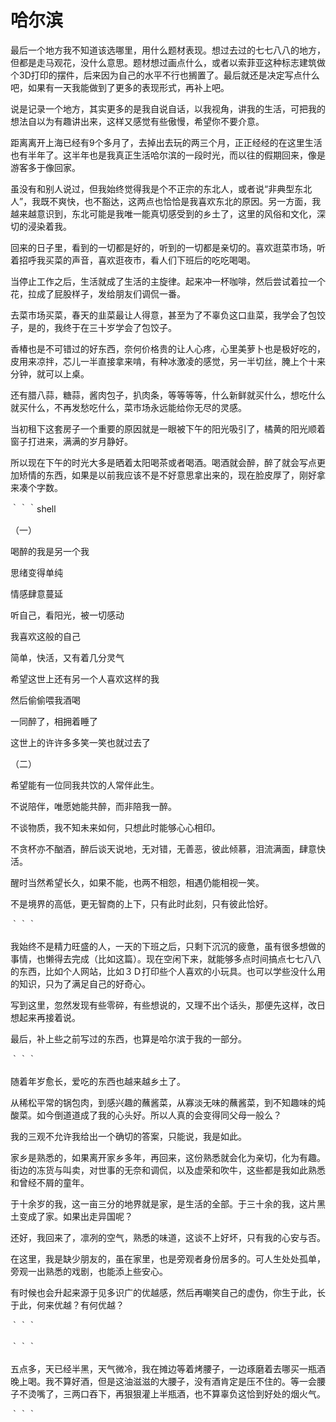 

# 哈尔滨


最后一个地方我不知道该选哪里，用什么题材表现。想过去过的七七八八的地方，但都是走马观花，没什么意思。题材想过画点什么，或者以索菲亚这种标志建筑做个3D打印的摆件，后来因为自己的水平不行也搁置了。最后就还是决定写点什么吧，如果有一天我能做到了更多的表现形式，再补上吧。

说是记录一个地方，其实更多的是我自说自话，以我视角，讲我的生活，可把我的想法自以为有趣讲出来，这样又感觉有些傲慢，希望你不要介意。

距离离开上海已经有9个多月了，去掉出去玩的两三个月，正正经经的在这里生活也有半年了。这半年也是我真正生活哈尔滨的一段时光，而以往的假期回来，像是游客多于像回家。

虽没有和别人说过，但我始终觉得我是个不正宗的东北人，或者说“非典型东北人”，我既不爽快，也不豁达，这两点也恰恰是我喜欢东北的原因。另一方面，我越来越意识到，东北可能是我唯一能真切感受到的乡土了，这里的风俗和文化，深切的浸染着我。

回来的日子里，看到的一切都是好的，听到的一切都是亲切的。喜欢逛菜市场，听着招呼我买菜的声音，喜欢逛夜市，看人们下班后的吃吃喝喝。

当停止工作之后，生活就成了生活的主旋律。起来冲一杯咖啡，然后尝试着拉一个花，拉成了屁股样子，发给朋友们调侃一番。

去菜市场买菜，春天的韭菜最让人得意，甚至为了不辜负这口韭菜，我学会了包饺子，是的，我终于在三十岁学会了包饺子。

香椿也是不可错过的好东西，奈何价格贵的让人心疼，心里美萝卜也是极好吃的，皮用来凉拌，芯儿一半直接拿来啃，有种冰激凌的感觉，另一半切丝，腌上个十来分钟，就可以上桌。

还有腊八蒜，糖蒜，酱肉包子，扒肉条，等等等等，什么新鲜就买什么，想吃什么就买什么，不再发愁吃什么，菜市场永远能给你无尽的灵感。

当初租下这套房子一个重要的原因就是一眼被下午的阳光吸引了，橘黄的阳光顺着窗子打进来，满满的岁月静好。

所以现在下午的时光大多是晒着太阳喝茶或者喝酒。喝酒就会醉，醉了就会写点更加矫情的东西，如果是以前我应该不是不好意思拿出来的，现在脸皮厚了，刚好拿来凑个字数。

｀｀｀shell

（一）

喝醉的我是另一个我

思绪变得单纯

情感肆意蔓延

听自己，看阳光，被一切感动

我喜欢这般的自己

简单，快活，又有着几分灵气

希望这世上还有另一个人喜欢这样的我

然后偷偷喂我酒喝

一同醉了，相拥着睡了

这世上的许许多多笑一笑也就过去了

（二）

希望能有一位同我共饮的人常伴此生。

不说陪伴，唯愿她能共醉，而非陪我一醉。

不谈物质，我不知未来如何，只想此时能够心心相印。

不贪杯亦不酗酒，醉后谈天说地，无对错，无善恶，彼此倾慕，泪流满面，肆意快活。

醒时当然希望长久，如果不能，也两不相怨，相遇仍能相视一笑。

不是境界的高低，更无智商的上下，只有此时此刻，只有彼此恰好。

｀｀｀

我始终不是精力旺盛的人，一天的下班之后，只剩下沉沉的疲惫，虽有很多想做的事情，也懒得去完成（比如这篇）。现在空闲下来，就能够多点时间搞点七七八八的东西，比如个人网站，比如３Ｄ打印些个人喜欢的小玩具。也可以学些没什么用的知识，只为了满足自己的好奇心。

写到这里，忽然发现有些零碎，有些想说的，又理不出个话头，那便先这样，改日想起来再接着说。

最后，补上些之前写过的东西，也算是哈尔滨于我的一部分。

｀｀｀

随着年岁愈长，爱吃的东西也越来越乡土了。

从稀松平常的锅包肉，到感兴趣的蘸酱菜，从寡淡无味的蘸酱菜，到不知趣味的炖酸菜。如今倒道道成了我的心头好。所以人真的会变得同父母一般么？

我的三观不允许我给出一个确切的答案，只能说，我是如此。

家乡是熟悉的，如果离开家乡多年，再回来，这份熟悉就会化为亲切，化为有趣。街边的冻货与叫卖，对世事的无奈和调侃，以及虚荣和吹牛，这些都是我如此熟悉和曾经不屑的童年。

于十余岁的我，这一亩三分的地界就是家，是生活的全部。于三十余的我，这片黑土变成了家。如果出走异国呢？

还好，我回来了，凛冽的空气，熟悉的味道，这谈不上好坏，只有我的心安与否。

在这里，我是缺少朋友的，虽在家里，也是旁观者身份居多的。可人生处处孤单，旁观一出熟悉的戏剧，也能添上些安心。

有时候也会升起来源于见多识广的优越感，然后再嘲笑自己的虚伪，你生于此，长于此，何来优越？有何优越？

｀｀｀

｀｀｀

五点多，天已经半黑，天气微冷，我在摊边等着烤腰子，一边琢磨着去哪买一瓶酒晚上喝。我不算好酒，但是这油滋滋的大腰子，没有酒肯定是压不住的。等一会腰子不烫嘴了，三两口吞下，再狠狠灌上半瓶酒，也不算辜负这恰到好处的烟火气。

｀｀｀

